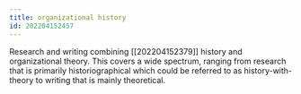 ```yaml
---
title: organizational history
id: 202204152457
---
```


Research and writing combining [[202204152379]] history and organizational theory. This covers a wide spectrum, ranging from research that is primarily historiographical which could be referred to as history-with-theory to writing that is mainly theoretical.
